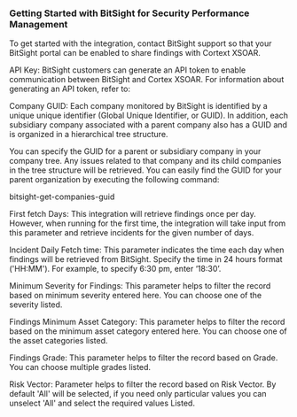 ### Getting Started with BitSight for Security Performance Management

To get started with the integration, contact BitSight support so that your BitSight portal can be enabled to share findings with Cortext XSOAR.

API Key: BitSight customers can generate an API token to enable communication between BitSight and Cortex XSOAR. For information about generating an API token, refer to: <link>

Company GUID: Each company monitored by BitSight is identified by a unique unique identifier (Global Unique Identifier, or GUID). In addition, each subsidiary company associated with a parent company also has a GUID and is organized in a hierarchical tree structure. 

You can specify the GUID for a parent or subsidiary company in your company tree. Any issues related to that company and its child companies in the tree structure will be retrieved. You can easily find the GUID for your parent organization by executing the following command:


bitsight-get-companies-guid

First fetch Days: This integration will retrieve findings once per day. However, when running for the first time, the integration will take input from this parameter and retrieve incidents for the given number of days. 

Incident Daily Fetch time: This parameter indicates the time each day when findings will be retrieved from BitSight. Specify the time in 24 hours format ('HH:MM'). For example, to specify 6:30 pm, enter ‘18:30’.

Minimum Severity for Findings: This parameter helps to filter the record based on minimum severity entered here. You can choose one of the severity listed. 

Findings Minimum Asset Category: This parameter helps to filter the record based on the minimum asset category entered here. You can choose one of the asset categories listed. 

Findings Grade: This parameter helps to filter the record based on Grade. You can choose multiple grades listed. 

Risk Vector: Parameter helps to filter the record based on Risk Vector. By default 'All' will be selected, if you need only particular values you can unselect 'All' and select the required values Listed.
